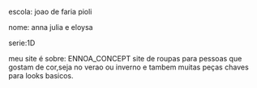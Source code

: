 escola: joao de faria pioli


nome: anna julia e eloysa



serie:1D


meu site é sobre: ENNOA_CONCEPT site de roupas para pessoas que gostam de cor,seja no verao ou inverno e tambem muitas peças chaves para looks basicos.
